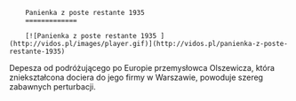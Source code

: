 
        Panienka z poste restante 1935 
        =============
        
        [![Panienka z poste restante 1935 ](http://vidos.pl/images/player.gif)](http://vidos.pl/panienka-z-poste-restante-1935)
        
        
 Depesza od podróżującego po Europie przemysłowca Olszewicza, która zniekształcona dociera do jego firmy w Warszawie, powoduje szereg zabawnych perturbacji.
    